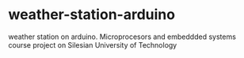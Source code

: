 # weather-station-arduino
weather station on arduino. Microprocesors and embeddded systems course project on Silesian University of Technology
